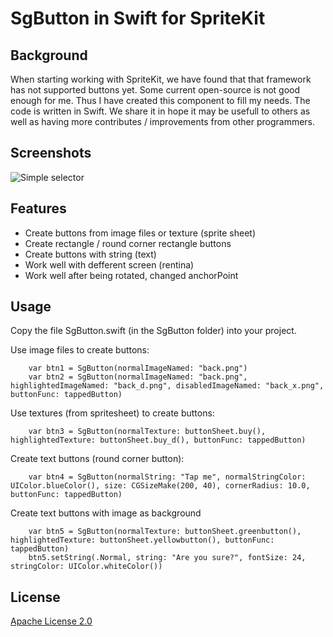 SgButton in Swift for SpriteKit
===============================

Background
----------

When starting working with SpriteKit, we have found that that framework has not supported buttons yet. Some current open-source is not good enough for me. Thus I have created this component to fill my needs. The code is written in Swift. We share it in hope it may be usefull to others as well as having more contributes / improvements from other programmers.

Screenshots
-------
![Simple selector](https://github.com/nguyenpham/sgbutton/blob/master/etc/image1.png?raw=true)


Features
-------
* Create buttons from image files or texture (sprite sheet)
* Create rectangle / round corner rectangle buttons
* Create buttons with string (text)
* Work well with defferent screen (rentina)
* Work well after being rotated, changed anchorPoint

Usage
-----
Copy the file SgButton.swift (in the SgButton folder) into your project.

Use image files to create buttons:

        var btn1 = SgButton(normalImageNamed: "back.png")
        var btn2 = SgButton(normalImageNamed: "back.png", highlightedImageNamed: "back_d.png", disabledImageNamed: "back_x.png", buttonFunc: tappedButton)

Use textures (from spritesheet) to create buttons:

        var btn3 = SgButton(normalTexture: buttonSheet.buy(), highlightedTexture: buttonSheet.buy_d(), buttonFunc: tappedButton)

Create text buttons (round corner button):

        var btn4 = SgButton(normalString: "Tap me", normalStringColor: UIColor.blueColor(), size: CGSizeMake(200, 40), cornerRadius: 10.0, buttonFunc: tappedButton)

Create text buttons with image as background

        var btn5 = SgButton(normalTexture: buttonSheet.greenbutton(), highlightedTexture: buttonSheet.yellowbutton(), buttonFunc: tappedButton)
        btn5.setString(.Normal, string: "Are you sure?", fontSize: 24, stringColor: UIColor.whiteColor())

License
-------
[Apache License 2.0](http://www.apache.org/licenses/LICENSE-2.0.html)
